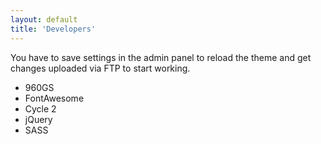 ```yaml
---
layout: default
title: 'Developers'
---
```


You have to save settings in the admin panel to reload the theme and get changes uploaded via FTP to start working.

* 960GS
* FontAwesome
* Cycle 2
* jQuery
* SASS

